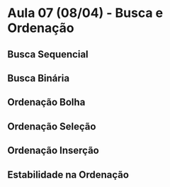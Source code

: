 # Aula 07 (08/04) - Busca e Ordenação

## Busca Sequencial

## Busca Binária

## Ordenação Bolha

## Ordenação Seleção

## Ordenação Inserção

## Estabilidade na Ordenação
